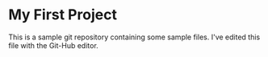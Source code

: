 # My First Project

This is a sample git repository containing some sample files. I've edited this file with the Git-Hub editor.
